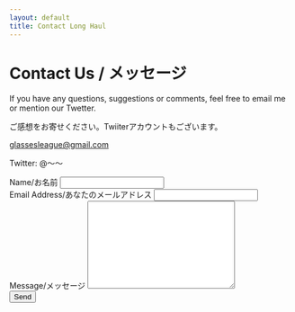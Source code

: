 ```yaml
---
layout: default
title: Contact Long Haul
---
```


<div id="contact">
  <h1 class="pageTitle">Contact Us / メッセージ</h1>
  <div class="contactContent">
    <p class="intro">If you have any questions, suggestions or comments, feel free to email me or mention our Twetter.</p>
    <p class="intro">ご感想をお寄せください。Twiiterアカウントもございます。</p>
	<p><a href="mailto:glassesleague@gmail.com">glassesleague@gmail.com</a></p>
	<p>Twitter: @〜〜</p>
  </div>
  <form action="http://formspree.io/glassesleague@gmail.com" method="POST">
    <label for="name">Name/お名前</label>    
    <input type="text" id="name" name="name" class="full-width"><br>
    <label for="email">Email Address/あなたのメールアドレス</label>
    <input type="email" id="email" name="_replyto" class="full-width"><br>
    <label for="message">Message/メッセージ</label>
    <textarea name="message" id="message" cols="30" rows="10" class="full-width"></textarea><br>
    <input type="submit" value="Send" class="button">
  </form>
</div>
